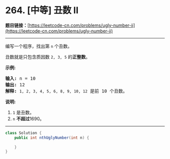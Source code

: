 # 264. [中等] 丑数 II

**题目链接：**[https://leetcode-cn.com/problems/ugly-number-ii](https://leetcode-cn.com/problems/ugly-number-ii)

---

<div class="content__1Y2H">
 <div class="notranslate">
  <p>编写一个程序，找出第 <code>n</code> 个丑数。</p> 
  <p>丑数就是只包含质因数&nbsp;<code>2, 3, 5</code> 的<strong>正整数</strong>。</p> 
  <p><strong>示例:</strong></p> 
  <pre class="language-text"><strong>输入:</strong> n = 10
<strong>输出:</strong> 12
<strong>解释: </strong><code>1, 2, 3, 4, 5, 6, 8, 9, 10, 12</code> 是前 10 个丑数。</pre> 
  <p><strong>说明:&nbsp;</strong>&nbsp;</p> 
  <ol> 
   <li><code>1</code>&nbsp;是丑数。</li> 
   <li><code>n</code>&nbsp;<strong>不超过</strong>1690。</li> 
  </ol> 
 </div>
</div>

---

```java
class Solution {
    public int nthUglyNumber(int n) {
        
    }
}
```
